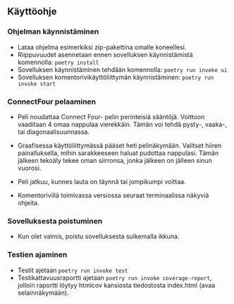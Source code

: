 ## Käyttöohje

### Ohjelman käynnistäminen

- Lataa ohjelma esimerkiksi zip-pakettina omalle koneellesi.
- Riippuvuudet asennetaan ennen sovelluksen käynnistämistä komennolla: `poetry install`
- Sovelluksen käynnistäminen tehdään komennolla: `poetry run invoke ui`
- Sovelluksen komentorivikäyttöliittymän käynnistäminen: `poetry run invoke start`

### ConnectFour pelaaminen

- Peli noudattaa Connect Four- pelin perinteisiä sääntöjä. Voittoon vaaditaan 4 omaa nappulaa vierekkäin. Tämän voi tehdä pysty-, vaaka-, tai diagonaalisuunnassa.
- Graafisessa käyttöliittymässä pääset heti pelinäkymään. Valitset hiiren painalluksella, mihin sarakkeeseen haluat pudottaa nappulasi. Tämän jälkeen tekoäly tekee oman siirronsa, jonka jälkeen on jälleen sinun vuorosi. 
- Peli jatkuu, kunnes lauta on täynnä tai jompikumpi voittaa.

- Komentorivillä toimivassa versiossa seuraat terminaalissa näkyviä ohjeita.

### Sovelluksesta poistuminen

- Kun olet valmis, poistu sovelluksesta sulkemalla ikkuna.

### Testien ajaminen

- Testit ajetaan `poetry run invoke test`
- Testikattavuusraportti ajetaan `poetry run invoke coverage-report`, jolloin raportti löytyy htmlcov kansiosta tiedostosta index.html (avaa selainnäkymään).
